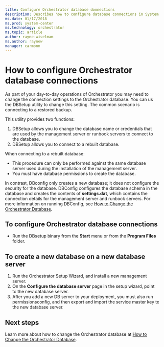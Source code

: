 ```yaml
---
title: Configure Orchestrator database donnections
description: Describes how to configure database connections in System Center - Orchestrator.
ms.date: 01/17/2018
ms.prod: system-center
ms.technology: orchestrator
ms.topic: article
author: rayne-wiselman
ms.author: raynew
manager: carmonm
---
```




# How to configure Orchestrator database connections

As part of your day-to-day operations of Orchestrator you may need to change the connection settings to the Orchestrator database. You can us the DBSetup utility to change this setting. The common scenario is connecting to a restored backup.  

This utility provides two functions:  

1.  DBSetup allows you to change the database name or credentials that are used by the management server or runbook servers to connect to the database.  
2.  DBSetup allows you to connect to a rebuilt database.  

When connecting to a rebuilt database:  

-   This procedure can only be performed against the same database server used during the installation of the management server.  
-   You must have database permissions to create the database.  

In contrast, DBconfig only creates a new database; it does not configure the security for the database. DBConfig configures the database schema in the database and creates the contents of **settings.dat**, which contains the connection details for the management server and runbook servers. For more information on running DBConfig, see [How to Change the Orchestrator Database](how-to-change-the-orchestrator-database.md).  

## To configure Orchestrator database connections  

-   Run the DBsetup binary from the **Start** menu or from the **Program Files** folder.  

## To create a new database on a new database server  

1.  Run the Orchestrator Setup Wizard, and install a new management server.  
2.  On the **Configure the database server** page in the setup wizard, point to the new database server.  
3.  After you add a new DB server to your deployment, you must also run permissionsconfig, and then export and import the service master key to the new database server.  

## Next steps
Learn more about how to change the Orchestrator database at [How to Change the Orchestrator Database](how-to-change-the-orchestrator-database.md). 
